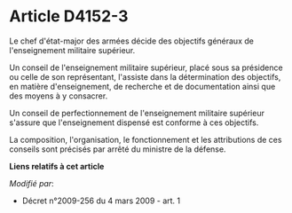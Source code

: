 # Article D4152-3

Le chef d'état-major des armées décide des objectifs généraux de l'enseignement militaire supérieur.

Un conseil de l'enseignement militaire supérieur, placé sous sa présidence ou celle de son représentant, l'assiste dans la
détermination des objectifs, en matière d'enseignement, de recherche et de documentation ainsi que des moyens à y consacrer.

Un conseil de perfectionnement de l'enseignement militaire supérieur s'assure que l'enseignement dispensé est conforme à ces
objectifs.

La composition, l'organisation, le fonctionnement et les attributions de ces conseils sont précisés par arrêté du ministre de
la défense.

**Liens relatifs à cet article**

_Modifié par_:

  - Décret n°2009-256 du 4 mars 2009 - art. 1
